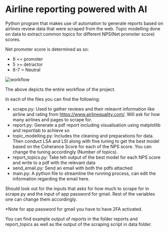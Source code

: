 # Airline reporting powered with AI
Python program that makes use of automation to generate reports based on airlines review data that were scraped from the web. Topic modelling done on data to extract common topics for different NPS(Net promoter score) scores.

Net promoter score is determined as so:
- 8 <= promoter
- 5 >= detractor
- 6-7 = Neutral

![workflow](https://github.com/user-attachments/assets/f65d7db7-3b27-4f8a-8108-0d481c890c4c)

The above depicts the entire workflow of the project.

In each of the files you can find the following:
-  scrape.py: Used to gather reviews and their releavnt information like airline and rating from https://www.airlinequality.com/. Will ask for how many airlines and pages to scrape for.
-  report.py: Generate a pdf report including visualisation using matplotlib and reportlab to achieve so
-  topic_modelling.py: Includes the cleaning and preparations for data. Then conduct LSA and LSI along with fine tuning to get the best model based on the Coherance Score for each of the NPS score. You can change the tuning accordingly (Number of topics).
-  report_topics.py: Take teh output of the best model for each NPS score and write to a pdf with the relevant data
-  send_email.py: Send an email with both the pdfs attached
-  main.py: A python file to streamline the running process, can edit the information regarding the email here.

Should look out for the inputs that asks for how much to scrape for in scrape.py and the input of app password for gmail. Rest of the variables one can change them accordingly.

*Note for app password for gmail you have to have 2FA activated.

You can find example output of reports in the folder reports and report_topics as well as the output of the scraping script in data folder.
